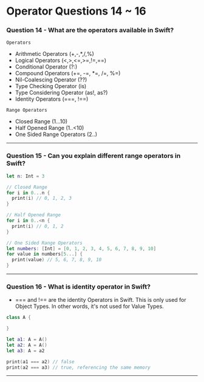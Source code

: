 # Operator Questions 14 ~ 16

### Question 14 - What are the operators available in Swift?

`Operators`

- Arithmetic Operators (+,-,\*,/,%)
- Logical Operators (<,>,<=,>=,!=,==)
- Conditional Operator (?:)
- Compound Operators (+=, -=, \*=, /=, %=)
- Nil-Coalescing Operator (??)
- Type Checking Operator (is)
- Type Considering Operator (as!, as?)
- Identity Operators (===, !==)

`Range Operators`

- Closed Range (1...10)
- Half Opened Range (1..<10)
- One Sided Range Operators (2..)

---

### Question 15 - Can you explain different range operators in Swift?

```swift
let n: Int = 3

// Closed Range
for i in 0...n {
  print(i) // 0, 1, 2, 3
}

// Half Opened Range
for i in 0..<n {
  print(i) // 0, 1, 2
}

// One Sided Range Operators
let numbers: [Int] = [0, 1, 2, 3, 4, 5, 6, 7, 8, 9, 10]
for value in numbers[5...] {
  print(value) // 5, 6, 7, 8, 9, 10
}
```

---

### Question 16 - What is identity operator in Swift?

- === and !== are the identity Operators in Swift. This is only used for Object Types. In other words, it's not used for Value Types.

```swift
class A {

}

let a1: A = A()
let a2: A = A()
let a3: A = a2

print(a1 === a2) // false
print(a2 === a3) // true, referencing the same memory
```

---
